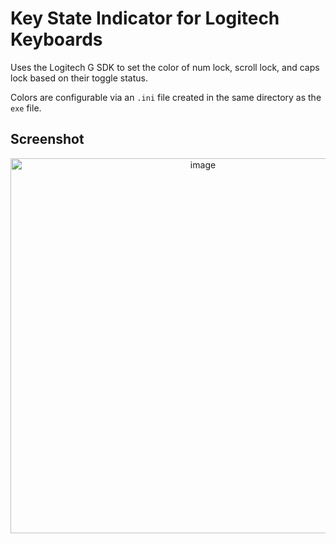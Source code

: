 # Key State Indicator for Logitech Keyboards

Uses the Logitech G SDK to set the color of num lock, scroll lock, and caps lock based on their toggle status.

Colors are configurable via an `.ini` file created in the same directory as the `exe` file.

## Screenshot

<p align="center"><img width="600" alt="image" src="https://github.com/user-attachments/assets/1a9ac8e5-773a-4a01-a220-42715e713fb4" /></p>
